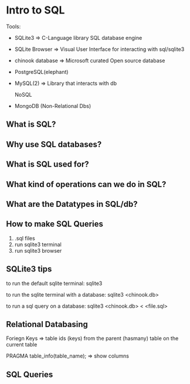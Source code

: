 # Intro to SQL

Tools:

- SQLite3 => C-Language library SQL database engine
- SQLite Browser => Visual User Interface for interacting with sql/sqlite3
- chinook database => Microsoft curated Open source database
- PostgreSQL(elephant)
- MySQL(2) => Library that interacts with db

  NoSQL
- MongoDB (Non-Relational Dbs)

## What is SQL?

## Why use SQL databases?

## What is SQL used for?


## What kind of operations can we do in SQL?

## What are the Datatypes in SQL/db?


## How to make SQL Queries

1. .sql files
2. run sqlite3 terminal
3. run sqlite3 browser

## SQLite3 tips

to run the default sqlite terminal:
sqlite3

to run the sqlite terminal with a database:
sqlite3 <chinook.db>

to run a sql query on a database:
sqlite3 <chinook.db> < <file.sql>

## Relational Databasing

Foriegn Keys => table ids (keys) from the parent (hasmany) table on the current table

PRAGMA table_info(table_name); => show columns

## SQL Queries